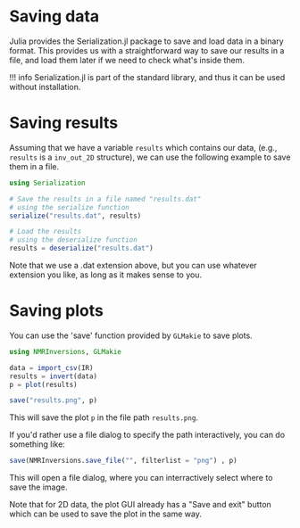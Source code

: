 # Saving data

Julia provides the Serialization.jl package to save and load data in a binary format.
This provides us with a straightforward way to save our results in a file, and
load them later if we need to check what's inside them.

!!! info
    Serialization.jl is part of the standard library, and thus it can be used
    without installation.

# Saving results 

Assuming that we have a variable `results` which contains our data,
(e.g., `results` is a `inv_out_2D` structure),
we can use the following example to save them in a file.

```julia
using Serialization

# Save the results in a file named "results.dat"
# using the serialize function
serialize("results.dat", results)

# Load the results
# using the deserialize function
results = deserialize("results.dat")

```

Note that we use a .dat extension above, but you can use whatever 
extension you like, as long as it makes sense to you.

# Saving plots

You can use the 'save' function provided by `GLMakie` to save plots.

```julia
using NMRInversions, GLMakie

data = import_csv(IR)
results = invert(data)
p = plot(results)

save("results.png", p)

```
This will save the plot `p` in the file path `results.png`.

If you'd rather use a file dialog to specify the path interactively, you can do something like:

```julia
save(NMRInversions.save_file("", filterlist = "png") , p)

```
This will open a file dialog, where you can interractively select where to save
the image.

Note that for 2D data, the plot GUI already has a "Save and exit" button which 
can be used to save the plot in the same way.
